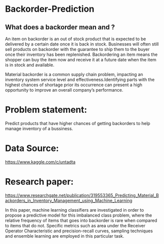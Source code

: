 # Backorder-Prediction

## What does a backorder mean and ?

An item on backorder is an out of stock product that is expected to be delivered by a certain date once it is back in stock. Businesses will often still sell products on backorder with the guarantee to ship them to the buyer once their inventory has been replenished.
Backordering an item means the shopper can buy the item now and receive it at a future date when the item is in stock and available.

Material backorder is a common supply chain problem, impacting an inventory system service level and effectiveness.Identifying parts with the highest chances of shortage prior its occurrence can present a high opportunity to improve an overall company’s performance.

# Problem statement: 
Predict products that have higher chances of getting backorders to help manage inventory of a bussiness.

# Data Source:
https://www.kaggle.com/c/untadta

# Research paper:
https://www.researchgate.net/publication/319553365_Predicting_Material_Backorders_in_Inventory_Management_using_Machine_Learning


In this paper, machine learning classifiers are investigated in order to propose a predictive model for this imbalanced class problem, where the relative frequency of items that goes into backorder is rare when compared to items that do not. Specific metrics such as area under the Receiver Operator Characteristic and precision-recall curves, sampling techniques and ensemble learning are employed in this particular task.
